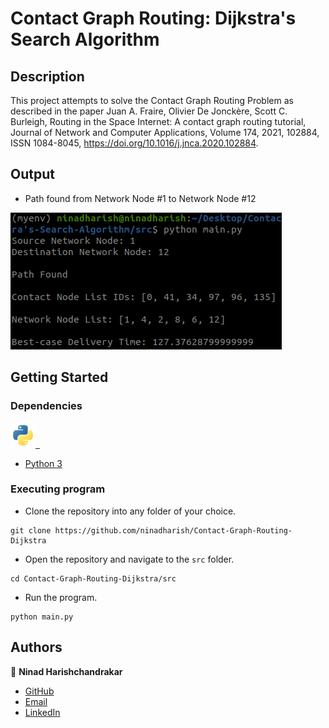 # Contact Graph Routing: Dijkstra's Search Algorithm

## Description

This project attempts to solve the Contact Graph Routing Problem as described in the paper Juan A. Fraire, Olivier De Jonckère, Scott C. Burleigh,
Routing in the Space Internet: A contact graph routing tutorial, Journal of Network and Computer Applications, Volume 174, 2021, 102884, ISSN 1084-8045, https://doi.org/10.1016/j.jnca.2020.102884. 


## Output

* Path found from Network Node #1 to Network Node #12

![alt text](/output/out1.png)


## Getting Started

### Dependencies

<p align="left"> 
<a href="https://www.python.org" target="_blank" rel="noreferrer"> <img src="https://raw.githubusercontent.com/devicons/devicon/master/icons/python/python-original.svg" alt="python" width="40" height="40"/>&ensp; </a>

* [Python 3](https://www.python.org/)


### Executing program

* Clone the repository into any folder of your choice.
```
git clone https://github.com/ninadharish/Contact-Graph-Routing-Dijkstra
```

* Open the repository and navigate to the `src` folder.
```
cd Contact-Graph-Routing-Dijkstra/src
```

* Run the program.
```
python main.py
```


## Authors

👤 **Ninad Harishchandrakar**

* [GitHub](https://github.com/ninadharish)
* [Email](mailto:ninad.harish@gmail.com)
* [LinkedIn](https://linkedin.com/in/ninadharish)
